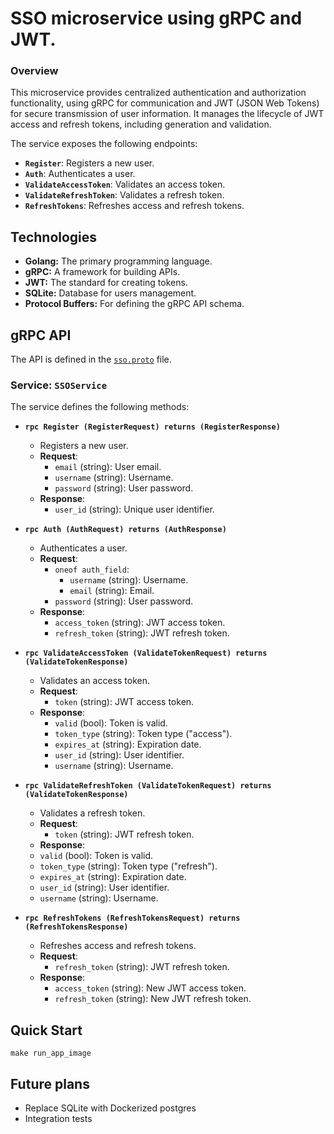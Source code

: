 # SSO microservice using gRPC and JWT.

### Overview

This microservice provides centralized authentication and authorization functionality,
using gRPC for communication and JWT (JSON Web Tokens) for secure transmission of user information.
It manages the lifecycle of JWT access and refresh tokens, including generation and validation.

The service exposes the following endpoints:

*   **`Register`**: Registers a new user.
*   **`Auth`**: Authenticates a user.
*   **`ValidateAccessToken`**: Validates an access token.
*   **`ValidateRefreshToken`**: Validates a refresh token.
*   **`RefreshTokens`**: Refreshes access and refresh tokens.

## Technologies

*   **Golang:** The primary programming language.
*   **gRPC:** A framework for building APIs.
*   **JWT:** The standard for creating tokens.
*   **SQLite:** Database for users management.
*   **Protocol Buffers:** For defining the gRPC API schema.

## gRPC API

The API is defined in the [`sso.proto`](https://github.com/kalalannn/go-grpc_sso/blob/master/proto/sso.proto) file.

### Service: `SSOService`

The service defines the following methods:

*   **`rpc Register (RegisterRequest) returns (RegisterResponse)`**
    *   Registers a new user.
    *   **Request**:
        *   `email` (string): User email.
        *   `username` (string): Username.
        *   `password` (string): User password.
    *   **Response**:
        *   `user_id` (string): Unique user identifier.

*   **`rpc Auth (AuthRequest) returns (AuthResponse)`**
    *   Authenticates a user.
    *   **Request**:
        *   `oneof auth_field`:
            *   `username` (string): Username.
            *   `email` (string): Email.
        *   `password` (string): User password.
    *   **Response**:
        *   `access_token` (string): JWT access token.
        *   `refresh_token` (string): JWT refresh token.

*   **`rpc ValidateAccessToken (ValidateTokenRequest) returns (ValidateTokenResponse)`**
    *   Validates an access token.
    *   **Request**:
        *   `token` (string): JWT access token.
    *   **Response**:
        *   `valid` (bool): Token is valid.
        *   `token_type` (string): Token type ("access").
        *   `expires_at` (string): Expiration date.
        *    `user_id` (string): User identifier.
        *   `username` (string): Username.

*   **`rpc ValidateRefreshToken (ValidateTokenRequest) returns (ValidateTokenResponse)`**
    *   Validates a refresh token.
    *   **Request**:
        *   `token` (string): JWT refresh token.
    *   **Response**:
       *   `valid` (bool): Token is valid.
       *   `token_type` (string): Token type ("refresh").
       *   `expires_at` (string): Expiration date.
       *    `user_id` (string): User identifier.
       *   `username` (string): Username.


*   **`rpc RefreshTokens (RefreshTokensRequest) returns (RefreshTokensResponse)`**
    *   Refreshes access and refresh tokens.
    *   **Request**:
        *   `refresh_token` (string): JWT refresh token.
    *   **Response**:
        *   `access_token` (string): New JWT access token.
        *   `refresh_token` (string): New JWT refresh token.

## Quick Start

```
make run_app_image
```

## Future plans
* Replace SQLite with Dockerized postgres
* Integration tests

